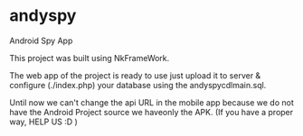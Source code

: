 # andyspy
Android Spy App

This project was built using NkFrameWork.

The web app of the project is ready to use just upload it to server & configure (./index.php) your database using the andyspycdlmain.sql.

Until now we can't change the api URL in the mobile app because we do not have the Android Project source we haveonly the APK.
(If you have a proper way, HELP US :D )
